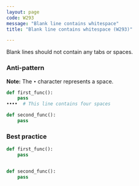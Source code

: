 ```yaml
---
layout: page
code: W293
message: "Blank line contains whitespace"
title: "Blank line contains whitespace (W293)"

---
```


Blank lines should not contain any tabs or spaces.

### Anti-pattern

**Note:** The `•` character represents a space.

```python
def first_func():
    pass
••••  # This line contains four spaces

def second_func():
    pass
```


### Best practice

```python
def first_func():
    pass


def second_func():
    pass
```
